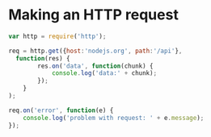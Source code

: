 # Making an HTTP request


```javascript
var http = require('http');

req = http.get({host:'nodejs.org', path:'/api'}, 
  function(res) {
		res.on('data', function(chunk) {
			console.log('data:' + chunk);
		});
	}
);

req.on('error', function(e) {
	console.log('problem with request: ' + e.message);
});
```



